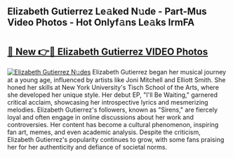 ## Elizabeth Gutierrez Le𝚊ked N𝚞de - Part-Mus Video Photos - Hot Onlyf𝚊ns Le𝚊ks lrmFA

# <h2><a href="http://ac44424.deff.icu/?id=Elizabeth+Gutierrez">🔗 New 👉🔴 Elizabeth Gutierrez VIDEO Photos</a></h2>

[![Elizabeth Gutierrez N𝚞des](https://i.imgur.com/rIISA9y.gif)](http://ac44424.deff.icu/?id=Elizabeth+Gutierrez)
Elizabeth Gutierrez began her musical journey at a young age, influenced by artists like Joni Mitchell and Elliott Smith. She honed her skills at New York University's Tisch School of the Arts, where she developed her unique style. Her debut EP, "I'll Be Waiting," garnered critical acclaim, showcasing her introspective lyrics and mesmerizing melodies. Elizabeth Gutierrez's followers, known as "Sirens," are fiercely loyal and often engage in online discussions about her work and controversies. Her content has become a cultural phenomenon, inspiring fan art, memes, and even academic analysis. Despite the criticism, Elizabeth Gutierrez's popularity continues to grow, with some fans praising her for her authenticity and defiance of societal norms.
